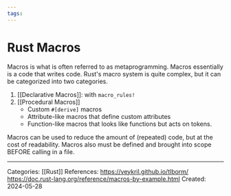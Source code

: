 ```yaml
---
tags:
---
```

# Rust Macros
Macros is what is often referred to as metaprogramming. Macros essentially is a code that writes code. Rust's macro system is quite complex, but it can be categorized into two categories.

1) [[Declarative Macros]]: with `macro_rules!`
2) [[Procedural Macros]]
	- Custom `#[derive]` macros
	- Attribute-like macros that define custom attributes
	- Function-like macros that looks like functions but acts on tokens.

Macros can be used to reduce the amount of (repeated) code, but at the cost of readability. Macros also must be defined and brought into scope BEFORE calling in a file.

---
Categories: [[Rust]]
References:
https://veykril.github.io/tlborm/
https://doc.rust-lang.org/reference/macros-by-example.html
Created: 2024-05-28
